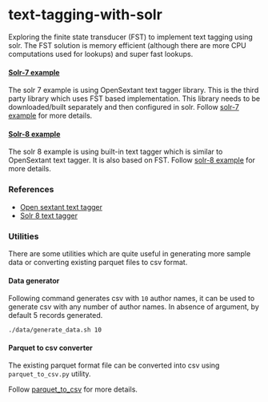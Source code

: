 # text-tagging-with-solr
Exploring the finite state transducer (FST) to implement text tagging using solr. The FST solution 
is memory efficient (although there are more CPU computations used for lookups) and super fast lookups.

#### [Solr-7 example](./Solr_7_7_3.md)
The solr 7 example is using OpenSextant text tagger library. This is the third party library which 
uses FST based implementation. This library needs to be downloaded/built separately and then 
configured in solr.
Follow [solr-7 example](./Solr_7_7_3.md) for more details.

#### [Solr-8 example](./Solr_8_11_1.md)
The solr 8 example is using built-in text tagger which is similar to OpenSextant text tagger. It is 
also based on FST. Follow [solr-8 example](./Solr_8_11_1.md) for more details.

### References
- [Open sextant text tagger](https://github.com/OpenSextant/SolrTextTagger)
- [Solr 8 text tagger](https://solr.apache.org/guide/8_11/the-tagger-handler.html)

### Utilities
There are some utilities which are quite useful in generating more sample data or converting 
existing parquet files to csv format.

#### Data generator
Following command generates csv with `10` author names, it can be used to generate csv with any 
number of author names. In absence of argument, by default 5 records generated.

    ./data/generate_data.sh 10

#### Parquet to csv converter
The existing parquet format file can be converted into csv using `parquet_to_csv.py` utility.

Follow [parquet_to_csv](./converter/README.md) for more details.

